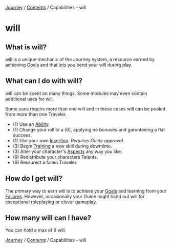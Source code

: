 [Journey](/wiki.md) / [Contents](/wiki/index.md) / Capabilities - will

# will

## What is will?
will is a unique mechanic of the Journey system, a resource earned by achieving [Goals](/wiki/character/goals.md) and  that lets you bend your will during play.

## What can I do with will?
will can be spent on many things. Some modules may even contain additional uses for will.

Some uses require more than one will and in these cases will can be pooled from more than one Traveler.

- (1) Use an [Ability](/wiki/character/abilities.md).
- (1) Change your roll to a (6), applying no bonuses and garunteeing a flat success.
- (1) Use your own [Insertion](/wiki/acting/actions.md#Who%20decides%20what%20the%20Inclusion&20is?). *Requires Guide approval.*
- (3) Begin [Training](/wiki/downtime/training.md) a new skill during downtime.
- (3) Alter your character's [Aspects](/wiki/character/aspects.md) any way you like.
- (9) Redistribute your characters Talents.
- (9) Ressurect a fallen Traveler.

## How do I get will?
The primary way to earn will is to achieve your [Goals](/wiki/character/goals.md) and learning from your [Failures](/wiki/acting/failures.md). However, occasionally your Guide might hand out will for exceptional roleplaying or clever gameplay.

## How many will can I have?
You can hold a max of 9 will.

[Journey](/wiki.md) / [Contents](/wiki/index.md) / Capabilities - will